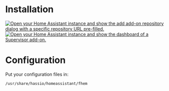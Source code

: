 # Installation
<a href="https://my.home-assistant.io/redirect/supervisor_add_addon_repository/?repository_url=https%3A%2F%2Fgithub.com%2Fsejnub%2Faddon-fhem" target="_blank"><img src="https://my.home-assistant.io/badges/supervisor_add_addon_repository.svg" alt="Open your Home Assistant instance and show the add add-on repository dialog with a specific repository URL pre-filled."></a>
<a href="https://my.home-assistant.io/redirect/supervisor_addon/?addon=a0322851_fhem" target="_blank"><img src="https://my.home-assistant.io/badges/supervisor_addon.svg" alt="Open your Home Assistant instance and show the dashboard of a Supervisor add-on."></a>

# Configuration

Put your configuration files in:
```
/usr/share/hassio/homeassistant/fhem
```
